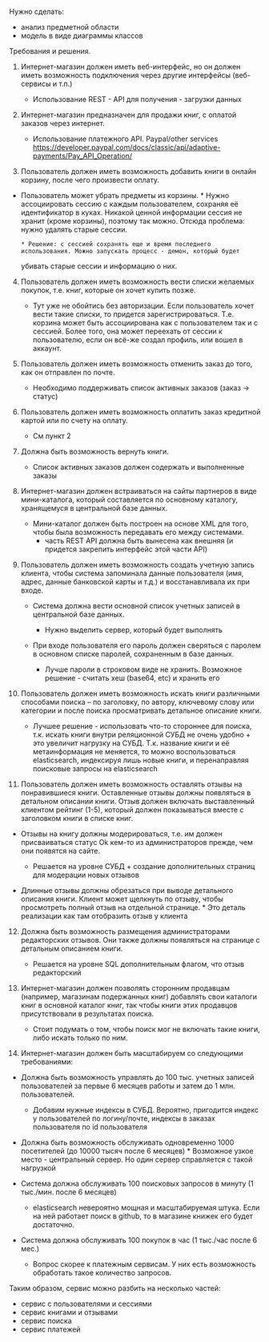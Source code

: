 Нужно сделать:

* анализ предметной области
* модель в виде диаграммы классов


Требования и решения.

1. Интернет-магазин должен иметь веб-интерфейс, но он должен иметь возможность подключения через другие интерфейсы 
(веб-сервисы и т.п.)
    * Использование REST - API для получения - загрузки данных

2. Интернет-магазин предназначен для продажи книг, с оплатой заказов через интернет.
    * Использование платежного API. Paypal/other services 
    https://developer.paypal.com/docs/classic/api/adaptive-payments/Pay_API_Operation/

3. Пользователь должен иметь возможность добавить книги в онлайн корзину, после чего произвести оплату.
  * Пользователь может убрать предметы из корзины. 
		* Нужно ассоциировать сессию с каждым пользователем, сохраняя её идентификатор в куках. Никакой ценной информации сессия 
    не хранит (кроме корзины), поэтому так можно. Отсюда проблема: нужно удалять старые сессии. 
    
		* Решение: с сессией сохранять еще и время последнего использования. Можно запускать процесс - демон, который будет 
    убивать старые сессии и информацию о них.

4. Пользователь должен иметь возможность вести списки желаемых покупок, т.е. книг, которые он хочет купить позже. 
	* Тут уже не обойтись без авторизации. Если пользователь хочет вести такие списки, то придется зарегистрироваться. Т.е. 
  корзина может быть ассоциирована как с пользователем так и с сессией. Более того, она может переехать от сессии к 
  пользователю, если он всё-же создал профиль, или вошел в аккаунт.

5. Пользователь должен иметь возможность отменить заказ до того, как он отправлен по почте.
	* Необходимо поддерживать список активных заказов (заказ -> статус)

6. Пользователь должен иметь возможность оплатить заказ кредитной картой или по счету на оплату. 
	* См пункт 2

7. Должна быть возможность вернуть книги. 
	* Список активных заказов должен содержать и выполненные заказы

8. Интернет-магазин должен встраиваться на сайты партнеров в виде мини-каталога, который составляется по основному каталогу, 
хранящемуся в центральной базе данных.
	* Мини-каталог должен быть построен на основе XML для того, чтобы была возможность передавать его между системами.
		* часть REST API должна быть вынесена как внешняя (и придется закрепить интерфейс этой части API)


9. Пользователь должен иметь возможность создать учетную запись клиента, чтобы система запоминала данные пользователя 
(имя, адрес, данные банковской карты и т.д.) и восстанавливала их при входе.
	* Система должна вести основной список учетных записей в центральной базе данных. 
		* Нужно выделить сервер, который будет выполнять 

	* При входе пользователя его пароль должен сверяться с паролем в основном списке паролей, сохраненным в базе данных. 
		* Лучше пароли в строковом виде не хранить. Возможное решение - считать хеш (base64, etc) и хранить его 


10. Пользователь должен иметь возможность искать книги различными способами поиска – по заголовку, по автору, ключевому 
слову или категории и после поиска просматривать детальное описание книги. 
	* Лучшее решение - использовать что-то стороннее для поиска, т.к. искать книги внутри реляционной СУБД не очень удобно + 
  это увеличит нагрузку на СУБД. Т.к. название книги и её метаинформация не меняется, то можно воспользоваться elasticsearch, 
  индексируя лишь новые книги, и перенаправляя поисковые запросы на elasticsearch


11. Пользователь должен иметь возможность оставлять отзывы на понравившиеся книги. Оставленные отзывы должны появляться в 
детальном описании книги. Отзыв должен включать выставленный клиентом рейтинг (1-5), который должен показываться вместе с 
заголовком книги в списке книг.
  * Отзывы на книгу должны модерироваться, т.е. им должен присваиваться статус Ok кем-то из администраторов прежде, чем 
  они появятся на сайте.
	  * Решается на уровне СУБД + создание дополнительных  страниц для модерации новых отзывов
  
  * Длинные отзывы должны обрезаться при выводе детального описания книги. Клиент может щелкнуть по отзыву, чтобы просмотреть
  полный отзыв на отдельной странице.
		* Это деталь реализации как там отобразить отзыв у клиента


12. Должна быть возможность размещения администраторами редакторских отзывов. Они также должны появляться на странице с 
детальным описанием книги. 
	* Решается на уровне SQL дополнительным флагом, что отзыв редакторский


13. Интернет-магазин должен позволять сторонним продавцам (например, магазинам подержанных книг) добавлять свои каталоги 
книг в основной каталог книг, так чтобы книги этих продавцов присутствовали в результатах поиска. 
	* Стоит подумать о том, чтобы поиск мог не включать такие книги, либо искать только по ним.


14. Интернет-магазин должен быть масштабируем со следующими требованиями:
  * Должна быть возможность управлять до 100 тыс. учетных записей пользователей за первые 6 месяцев работы и затем до 1 
  млн. пользователей.
    * Добавим нужные индексы в СУБД. Вероятно, пригодится индекс у пользователей по логину/почте, индексы в заказах 
    пользователя по id пользователя

  * Должна быть возможность обслуживать одновременно 1000 посетителей (до 10000 тысяч после 6 месяцев)
		* Возможное узкое место - центральный сервер. Но один сервер справляется с такой нагрузкой

  * Система должна обслуживать 100 поисковых запросов в минуту (1 тыс./мин. после 6 месяцев)
    * elasticsearch невероятно мощная и масштабируемая штука. Если на ней работает поиск в github, то в магазине книжек 
    его будет достаточно.

  * Система должна обслуживать 100 покупок в час (1 тыс./час после 6 мес.)
    * Вопрос скорее к платежным сервисам. У них есть возможность обработать такое количество запросов.


Таким образом, сервис можно разбить на несколько частей:

* сервис с пользователями и сессиями
* сервис книгами и отзывами
* сервис поиска
* сервис платежей

